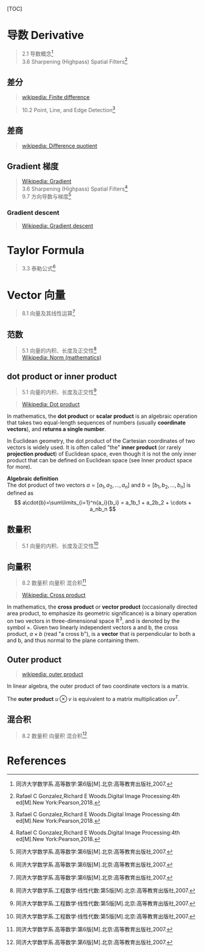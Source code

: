 [TOC]  

# 导数 Derivative  
> 2.1 导数概念[^高等数学, 第6版]  
> 3.6 Sharpening (Highpass) Spatial Filters[^DIP, 4th]  


## 差分  
> [wikipedia: Finite difference](https://en.wikipedia.org/wiki/Finite_difference)  

> 10.2 Point, Line, and Edge Detection[^DIP, 4th]  

## 差商  
> [wikipedia: Difference quotient](https://en.wikipedia.org/wiki/Difference_quotient)  

## Gradient 梯度  
> [Wikipedia: Gradient](https://en.wikipedia.org/wiki/Gradient)  
> 3.6 Sharpening (Highpass) Spatial Filters[^DIP, 4th]  
> 9.7 方向导数与梯度[^高等数学, 第6版]  

### Gradient descent  
> [Wikipedia: Gradient descent](https://en.wikipedia.org/wiki/Gradient_descent)  


# Taylor Formula  
> 3.3 泰勒公式[^高等数学, 第6版]  

# Vector 向量  
> 8.1 向量及其线性运算[^高等数学, 第6版]  

## 范数  
> 5.1 向量的内积、长度及正交性[^线性代数, 第5版]  
> [Wikipedia: Norm (mathematics)](https://en.wikipedia.org/wiki/Norm_(mathematics))  

## dot product or inner product  
> 5.1 向量的内积、长度及正交性[^线性代数, 第5版]  

> [Wikipedia: Dot product](https://en.wikipedia.org/wiki/Dot_product)  

In mathematics, the **dot product** or **scalar product** is an algebraic operation that takes two equal-length sequences of numbers (usually **coordinate vectors**), and **returns a single number**.  

In Euclidean geometry, the dot product of the Cartesian coordinates of two vectors is widely used. It is often called "the" **inner product** (or rarely **projection product**) of Euclidean space, even though it is not the only inner product that can be defined on Euclidean space (see Inner product space for more).  

**Algebraic definition**  
The dot product of two vectors $a=[a_1, a_2, \dots, a_n]$ and $b=[b_1, b_2, \dots, b_n]$ is defined as
$$
a\cdot{b}=\sum\limits_{i=1}^n{a_i}{b_i} = a_1b_1 + a_2b_2 + \cdots + a_nb_n
$$


## 数量积  
> 5.1 向量的内积、长度及正交性[^线性代数, 第5版]

## 向量积  
> 8.2 数量积 向量积 混合积[^高等数学, 第6版]  

> [Wikipedia: Cross product](https://en.wikipedia.org/wiki/Cross_product)  

In mathematics, the **cross product** or **vector product** (occasionally directed area product, to emphasize its geometric significance) is a binary operation on two vectors in three-dimensional space $\mathbb{R}^3$, and is denoted by the symbol $\times$. Given two linearly independent vectors a and b, the cross product, $a\times{b}$ (read "a cross b"), is a **vector** that is perpendicular to both a and b, and thus normal to the plane containing them.  

## Outer product  
> [wikipedia: outer product](https://en.wikipedia.org/wiki/Outer_product)  

In linear algebra, the outer product of two coordinate vectors is a matrix.  

The **outer product** $u\otimes{v}$ is equivalent to a matrix multiplication ${uv}^T$.

## 混合积  
> 8.2 数量积 向量积 混合积[^高等数学, 第6版]  

# References  

[^DIP, 4th]: Rafael C Gonzalez,Richard E Woods.Digital Image Processing:4th ed[M].New York:Pearson,2018.  

[^高等数学, 第6版]: 同济大学数学系.高等数学:第6版[M].北京:高等教育出版社,2007.  

[^线性代数, 第5版]: 同济大学数学系.工程数学·线性代数:第5版[M].北京:高等教育出版社,2007.

